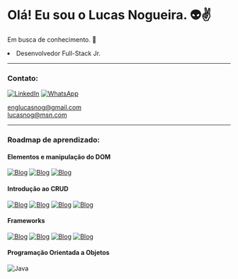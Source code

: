 # Olá! Eu sou o Lucas Nogueira. 👽✌️

Em busca de conhecimento. 🚀
<li>Desenvolvedor Full-Stack Jr.


<br>
<hr>

### Contato:
[![LinkedIn](https://img.shields.io/badge/LinkedIn-0077B5?style=for-the-badge&logo=linkedin&logoColor=white)](https://www.linkedin.com/in/luc4snog)
[![WhatsApp](https://img.shields.io/badge/WhatsApp-25D366?style=for-the-badge&logo=whatsapp&logoColor=white)](https://wa.me/5562994118103)

englucasnog@gmail.com
<br>
lucasnog@msn.com
<br>
<hr>

### Roadmap de aprendizado:

#### Elementos e manipulação do DOM
[![Blog](https://img.shields.io/badge/HTML-239120?style=for-the-badge&logo=html5&logoColor=white)](https://github.com/lucasnog#)
[![Blog](https://img.shields.io/badge/CSS-239120?&style=for-the-badge&logo=css3&logoColor=white)](https://github.com/lucasnog#)
[![Blog](https://img.shields.io/badge/JavaScript-323330?style=for-the-badge&logo=javascript&logoColor=F7DF1E)](https://github.com/lucasnog#)

#### Introdução ao CRUD

[![Blog](https://img.shields.io/badge/Node.js-43853D?style=for-the-badge&logo=node.js&logoColor=white)](https://github.com/lucasnog#)
[![Blog](https://img.shields.io/badge/TypeScript-007ACC?style=for-the-badge&logo=typescript&logoColor=white)](https://github.com/lucasnog#)
[![Blog](https://img.shields.io/badge/PostgreSQL-316192?style=for-the-badge&logo=postgresql&logoColor=white)](https://github.com/lucasnog#)
[![Blog](https://img.shields.io/badge/MySQL-00000F?style=for-the-badge&logo=mysql&logoColor=white)](https://github.com/lucasnog#)

#### Frameworks

[![Blog](https://img.shields.io/badge/Tailwind_CSS-38B2AC?style=for-the-badge&logo=tailwind-css&logoColor=white)](https://github.com/lucasnog#)
[![Blog](https://img.shields.io/badge/Bootstrap-563D7C?style=for-the-badge&logo=bootstrap&logoColor=white)](https://github.com/lucasnog)
[![Blog](https://img.shields.io/badge/Laravel-FF2D20?style=for-the-badge&logo=laravel&logoColor=white)](https://github.com/lucasnog)
[![Blog](https://img.shields.io/badge/Spring-43853D?style=for-the-badge&logo=spring&logoColor=white)](https://github.com/lucasnog)


#### Programação Orientada a Objetos
![Java](https://img.shields.io/badge/java-%23ED8B00.svg?style=for-the-badge&logo=openjdk&logoColor=white)



